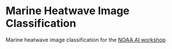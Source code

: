 # Marine Heatwave Image Classification
Marine heatwave image classification for the [NOAA AI workshop](https://2021noaaaiworkshop.sched.com)
